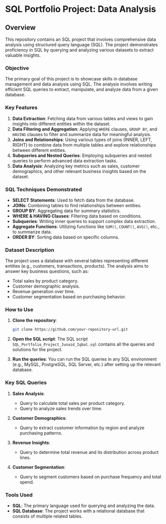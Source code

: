 # SQL Portfolio Project: Data Analysis

## Overview

This repository contains an SQL project that involves comprehensive data analysis using structured query language (SQL). The project demonstrates proficiency in SQL by querying and analyzing various datasets to extract valuable insights.

### Objective
The primary goal of this project is to showcase skills in database management and data analysis using SQL. The analysis involves writing efficient SQL queries to extract, manipulate, and analyze data from a given database.

### Key Features
1. **Data Extraction**: Fetching data from various tables and views to gain insights into different entities within the dataset.
2. **Data Filtering and Aggregation**: Applying `WHERE` clauses, `GROUP BY`, and `HAVING` clauses to filter and summarize data for meaningful analysis.
3. **Joins and Relationships**: Using various types of joins (INNER, LEFT, RIGHT) to combine data from multiple tables and explore relationships between different entities.
4. **Subqueries and Nested Queries**: Employing subqueries and nested queries to perform advanced data extraction tasks.
5. **Data Analysis**: Analyzing key metrics such as sales, customer demographics, and other relevant business insights based on the dataset.

### SQL Techniques Demonstrated
- **SELECT Statements**: Used to fetch data from the database.
- **JOINs**: Combining tables to find relationships between entities.
- **GROUP BY**: Aggregating data for summary statistics.
- **WHERE & HAVING Clauses**: Filtering data based on conditions.
- **Subqueries**: Writing inner queries to support complex data extraction.
- **Aggregate Functions**: Utilizing functions like `SUM()`, `COUNT()`, `AVG()`, etc., to summarize data.
- **ORDER BY**: Sorting data based on specific columns.

### Dataset Description
The project uses a database with several tables representing different entities (e.g., customers, transactions, products). The analysis aims to answer key business questions, such as:
- Total sales by product category.
- Customer demographic analysis.
- Revenue generation over time.
- Customer segmentation based on purchasing behavior.

### How to Use
1. **Clone the repository**:
   ```bash
   git clone https://github.com/your-repository-url.git
   ```
2. **Open the SQL script**:
   The SQL script `SQL_Portfolio_Project_Junaid_Iqbal.sql` contains all the queries and solutions for the project.
   
3. **Run the queries**:
   You can run the SQL queries in any SQL environment (e.g., MySQL, PostgreSQL, SQL Server, etc.) after setting up the relevant database.

### Key SQL Queries
1. **Sales Analysis**:
   - Query to calculate total sales per product category.
   - Query to analyze sales trends over time.
   
2. **Customer Demographics**:
   - Query to extract customer information by region and analyze purchasing patterns.
   
3. **Revenue Insights**:
   - Query to determine total revenue and its distribution across product lines.
   
4. **Customer Segmentation**:
   - Query to segment customers based on purchase frequency and total spend.

### Tools Used
- **SQL**: The primary language used for querying and analyzing the data.
- **SQL Database**: The project works with a relational database that consists of multiple related tables.
